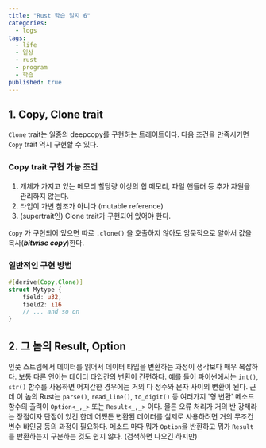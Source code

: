 ```yaml
---
title: "Rust 학습 일지 6"
categories:
  - logs
tags:
  - life
  - 일상
  - rust
  - program
  - 학습
published: true
---
```


## 1. Copy, Clone trait

`Clone` trait는 일종의 deepcopy를 구현하는 트레이트이다. 다음 조건을 만족시키면 `Copy` trait 역시 구현할 수 있다.

### Copy trait 구현 가능 조건

1. 개체가 가지고 있는 메모리 할당량 이상의 힙 메모리, 파일 핸들러 등 추가 자원을 관리하지 않는다.
2. 타입이 가변 참조가 아니다 (mutable reference)
3. (supertrait인) Clone trait가 구현되어 있어야 한다.

`Copy` 가 구현되어 있으면 따로 `.clone()` 을 호출하지 않아도 암묵적으로 알아서 값을 복사(***bitwise copy***)한다.

### 일반적인 구현 방법

``` Rust
#[derive(Copy,Clone)]
struct Mytype {
    field: u32,
    field2: i16
    // ... and so on
}
```
## 2. 그 놈의 Result, Option

인풋 스트림에서 데이터를 읽어서 데이터 타입을 변환하는 과정이 생각보다 매우 복잡하다. 보통 다른 언어는 데이터 타입간의 변환이 간편하다. 예를 들어 파이썬에서는 `int()`, `str()` 함수를 사용하면 어지간한 경우에는 거의 다 정수와 문자 사이의 변환이 된다. 근데 이 놈의 Rust는 `parse()`, `read_line()`, `to_digit()` 등 여러가지 '형 변환' 메소드 함수의 출력이 `Option<_,_>` 또는 `Result<_,_>` 이다. 물론 오류 처리가 거의 반 강제라는 장점이자 단점이 있긴 한데 어쨌든 변환된 데이터를 실제로 사용하려면 거의 무조건 변수 바인딩 등의 과정이 필요하다. 메소드 마다 뭐가 `Option`을 반환하고 뭐가 `Result`를 반환하는지 구분하는 것도 쉽지 않다. (검색하면 나오긴 하지만)
